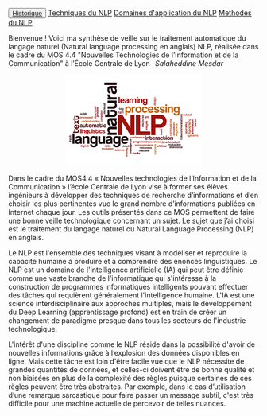 <button type="button">[Historique](./Historique.html)</button>          [Techniques du NLP](./Techniques_du_NLP.html)      [Domaines d'application du NLP](./Domaines_Application_NLP.html)     [Methodes du NLP](./Methodes_NLP.html)

Bienvenue ! Voici ma synthèse de veille sur le traitement automatique du langage naturel (Natural language processing en anglais) NLP, réalisée dans le cadre du MOS 4.4 "Nouvelles Technologies de l’Information et de la Communication" à l’École Centrale de Lyon -*Salaheddine Mesdar*

<div style="text-align:center"><img src="imagenlp.png" /></div>


Dans le cadre du MOS4.4 « Nouvelles technologies de l’Information et de la Communication » l’école Centrale de Lyon vise à former ses élèves ingénieurs à développer des techniques de recherche d’informations et d’en choisir les plus pertinentes vue le grand nombre d’informations publiées en Internet chaque jour. Les outils présentés dans ce MOS permettent de faire une bonne veille technologique concernant un sujet. Le sujet que j’ai choisi est le traitement du langage naturel ou Natural Language Processing (NLP) en anglais.

Le NLP est l'ensemble des techniques visant à modéliser et reproduire la capacité humaine à produire et à comprendre des énoncés linguistiques. Le NLP est un domaine de l'intelligence artificielle (IA) qui peut être définie comme une vaste branche de l'informatique qui s'intéresse à la construction de programmes informatiques intelligents pouvant effectuer des tâches qui requièrent généralement l'intelligence humaine. L'IA est une science interdisciplinaire aux approches multiples, mais le développement du Deep Learning (apprentissage profond) est en train de créer un changement de paradigme presque dans tous les secteurs de l'industrie technologique. 

L'intérêt d'une discipline comme le NLP réside dans la possibilité d'avoir de nouvelles informations grâce à l’explosion des données disponibles en ligne. Mais cette tâche est loin d'être facile vue que le NLP nécessite de grandes quantités de données, et celles-ci doivent être de bonne qualité et non biaisées en plus de la complexité des règles puisque certaines de ces règles peuvent être très abstraites. Par exemple, dans le cas d’utilisation d’une remarque sarcastique pour faire passer un message subtil, c'est très difficile pour une machine actuelle de percevoir de telles nuances.
